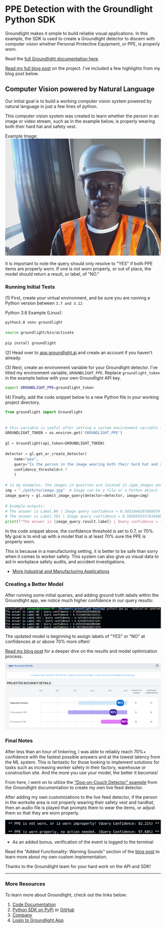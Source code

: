# PPE Detection with the Groundlight Python SDK

Groundlight makes it simple to build reliable visual applications. In this example, the SDK is used to create a Groundlight detector to discern with computer vision whether Personal Protective Equipment, or PPE, is properly worn.

Read the [full Groundlight documentation here](https://code.groundlight.ai/python-sdk/).

[Read my full blog post](https://medium.com/@mo.traor3/ppe-detection-with-the-groundlight-python-sdk-38396c9f9a66) on the project. I've included a few highlights from my blog post below.

## Computer Vision powered by Natural Language

Our initial goal is to build a working computer vision system powered by natural language in just a few lines of python.

This computer vision system was created to learn whether the person in an image or video stream, such as in the example below, is properly wearing both their hard hat and safety vest.

Example Image:
![A person (me) wearing a hard hat and safety vest.](/assets/original_model_ppe.png)

It is important to note the query should only resolve to "YES" if both PPE items are properly worn. If one is not worn properly, or out of place, the model should return a result, or label, of "NO."

### Running Initial Tests

(1) First, create your virtual environment, and be sure you are running a Python version between `3.7 and 3.12`

Python 3.8 Example (Linux):

```bash
python3.8 venv groundlight

source groundlight/bin/activate

pip install groundlight
```

(2) Head over to [app.groundlight.ai](https://app.groundlight.ai/) and create an account if you haven't already.

(3) Next, create an environment variable for your Groundlight detector. I've titled my environment variable, `GROUNDLIGHT_PPE`. Replace `groundlight_token` in the example below with your own Groundlight API key.

```bash
export GROUNDLIGHT_PPE=groundlight_token
```

(4) Finally, add the code snippet below to a new Python file in your working project directory.

```python
from groundlight import Groundlight


# this variable is useful after setting a system environment variable for GROUNDLIGHT_PPE
GROUNDLIGHT_TOKEN = os.environ.get('GROUNDLIGHT_PPE')

gl = Groundlight(api_token=GROUNDLIGHT_TOKEN)

detector = gl.get_or_create_detector(
    name="ppe",
    query="Is the person in the image wearing both their hard hat and safety vest properly?",
    confidence_threshold=0.7
    )

# in my examples, the images in question are located in /ppe_images and /new_images
img = "./path/to/image.jpg"  # Image can be a file or a Python object
image_query = gl.submit_image_query(detector=detector, image=img)

# Example outputs:
# The answer is Label.NO | Image query confidence = 0.5051044207860879
# The answer is Label.YES | Image query confidence = 0.5026595357619468
print(f"The answer is {image_query.result.label} | Query confidence = {image_query.result.confidence}
```

In the code snippet above, the confidence threshold is set to 0.7, or 70%. My goal is to end up with a model that is at least 70% sure the PPE is properly worn.

This is because in a manufacturing setting, it is better to be safe than sorry when it comes to worker safety. This system can also give us visual data to aid in workplace safety audits, and accident investigations.

* [More Industrial and Manufacturing Applications](https://code.groundlight.ai/python-sdk/docs/building-applications/industrial)

### Creating a Better Model

After running some initial queries, and adding ground truth labels within the Groundlight app, we notice much higher confidence in our query results:

![Terminal Output](/assets/terminal_output.png)

The updated model is beginning to assign labels of "YES" or "NO" at confidences at or above 70% more often!

[Read my blog post](https://medium.com/@mo.traor3/ppe-detection-with-the-groundlight-python-sdk-38396c9f9a66) for a deeper dive on the results and model optimization process.

![Sample Results](/assets/updated-accuracy.png)

### Final Notes

After less than an hour of tinkering, I was able to reliably reach 70%+ confidence with the fastest possible answers and at the lowest latency from the ML system. This is fantastic for those looking to implement solutions for tasks such as increasing worker safety in their factory, warehouse or construction site. And the more you use your model, the better it becomes!

From here, I went on to utilize the ["Dog-on-Couch Detector" example](https://code.groundlight.ai/python-sdk/docs/getting-started/dog-on-couch) from the Groundlight documentation to create my own live feed detector.

After adding my own customizations to the live feed detector, if the person in the worksite area is not properly wearing their safety vest and hardhat, then an audio file is played that prompts them to wear the items, or adjust them so that they are worn properly.

![Terminal Output: Audio Warning for PPE detector](/assets/terminal-output-audio.png)

* As an added bonus, verification of the event is logged to the terminal

Read the "Added Functionality: Warning Sounds" section of the [blog post](https://medium.com/@mo.traor3/ppe-detection-with-the-groundlight-python-sdk-38396c9f9a66) to learn more about my own custom implementation.

Thanks to the Groundlight team for your hard work on the API and SDK!

--------------------------

### More Resources

To learn more about Groundlight, check out the links below:

1. [Code Documentation](https://code.groundlight.ai/python-sdk/docs/getting-started)
2. [Python SDK on PyPi](https://pypi.org/project/groundlight/) or [GitHub](https://github.com/groundlight/python-sdk)
3. [Company](https://www.groundlight.ai/)
4. [Login to Groundlight App](https://app.groundlight.ai/)
